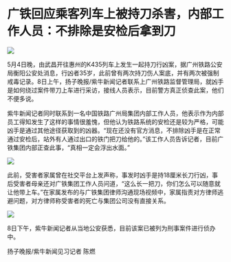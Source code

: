 # 广铁回应乘客列车上被持刀杀害，内部工作人员：不排除是安检后拿到刀

![](https://inews.gtimg.com/newsapp_bt/0/15791367889/1000)

5月4日晚，由武昌开往惠州的K435列车上发生一起持刀行凶案，据广州铁路公安局衡阳公安处消息，行凶者35岁，此前曾有两次持刀伤人案底，并有两次被强制戒毒记录。8日上午，扬子晚报/紫牛新闻记者联系上广州铁路监督管理局，就凶手是如何绕过案件带刀上车进行采访，接线人员表示，目前警方真正侦查此案，他们不便多说。

紫牛新闻记者同时联系到一名中国铁路广州局集团内部工作人员，他表示作为内部员工得知发生了这样的事情很羞愧，但他认为铁路系统的安检还是较为严格，可能凶手是通过其他途径获取到的凶器。“现在还没有官方消息，不排除凶手是在正常通过安检后，站外有人通过出口的铁门把刀给他的。”该工作人员告诉记者，目前广铁集团内部正查此事，“真相一定会浮出水面。”

![](https://inews.gtimg.com/newsapp_bt/0/15791368524/1000)

此前，受害者家属曾在社交平台上发声称，事发时凶手是持18厘米长刀行凶，事后受害者母亲还对广铁集团工作人员问道，“这么长一把刀，你们怎么可以随意就让他带上车。”在家属发布的与广铁集团律师沟通现场视频中，家属指责对方律师逃避问题，对方律师称受害者的死亡与集团公司没有直接关系。

![](https://inews.gtimg.com/newsapp_bt/0/15791368609/1000)

8日下午，紫牛新闻记者从当地公安获悉，目前该案已被列为刑事案件进行侦办中。

扬子晚报/紫牛新闻见习记者 陈燃

